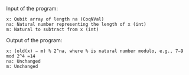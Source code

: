 Input of the program:

    x: Qubit array of length na (CoqNVal)
    na: Natural number representing the length of x (int)
    m: Natural to subtract from x (int)

Output of the program:

    x: (old(x) − m) % 2^na, where % is natural number modulo, e.g., 7−9 mod 2^4 =14 
    na: Unchanged
    m: Unchanged
